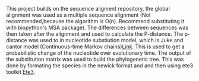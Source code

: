 This project builds on the sequence aligment repository, the global alignment was used as a multiple sequence alignment (Not recommended,because the algorithm is 
O(n). Recommend substituting it with biopython's MSA package). The differences between sequences was then taken after the alignment and used to calculate the P-distance. 
The p-distance was used to in nucleotide substiution model, which is Juke and cantor model (Continuous-time Markov chains)[Link](https://en.wikipedia.org/wiki/Models_of_DNA_evolution). This is used to get a probabilistic change of the nucleotide over evolutionary time.
The output of the substitution matrix was used to build the phylogenetic tree. This was done by formating the species in the newick format and and then using ete3 toolkit [Ete3](https://academic.oup.com/mbe/article/33/6/1635/2579822).
